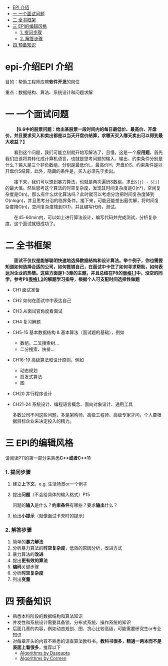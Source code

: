 - [EPI 介绍](#epi-介绍)
- [一 一个面试问题](#一-一个面试问题)
- [二 全书框架](#二-全书框架)
- [三 EPI的编辑风格](#三-epi的编辑风格)
    + [1. 提问步骤](#1-提问步骤)
    + [2. 解答步骤](#2-解答步骤)
- [四 预备知识](#四-预备知识)

# epi-介绍EPI 介绍

目的：帮助工程师应聘**软件开发**的岗位

重点：数据结构、算法、系统设计和问题求解

# 一 一个面试问题

**&emsp;&emsp;【6.6中的股票问题：给出某股票一段时间内的每日最低价、最高价、开盘价，并且要求买入和卖出都是以当天开盘价结算，求哪天买入哪天卖出可以得到最大收益？】**

&emsp;&emsp;看到这个问题，我们可能立刻就开始写解法了，且慢，这是一个**应用题**，首先我们应该将其转化成计算机语言，也就是思考问题的输入、输出、约束条件分别是什么？输入是三个非负数组，分别是最低价L，最高价H，开盘价S。约束条件是以开盘价S结算，此外，隐藏的条件是，买入必须先于卖出。

&emsp;&emsp;接下来，我们可以想到暴力算法，也就是两次遍历S数组，求出```S[j] - S[i]```的最大值。然后思考这个算法的时空复杂度，发现其时间复杂度是O(n²)，空间复杂度是O(n)。那么有什么优化算法吗？此时就可以考虑分治把时间复杂度降到O(nlogn)，并且思考分治的临界条件。接下来，可能还能想出最优解，将时间复杂度降O(n)，空间复杂度降到O(1)，并且编写代码，测试。

&emsp;&emsp;在45-60min内，可以如上进行算法设计，编写代码并完成测试，分析复杂度，这个面试就很成功了。

# 二 全书框架

&emsp;&emsp;**面试不仅仅是能够聪明快速地选择数据结构和设计算法。**举个例子，你也需要知道如何选择合适的公司，如何推销自己，在面试中卡住了如何寻求帮助，如何表达对企业的热情。这些方面是1-3章的主题，并且总结在P8的[**表格1.1**]()中，没空的同学，参考P9**[表格1.2]()**的解题学习指导，根据个人可支配时间**选择性做题**

- CH1 面试准备
- CH2 如何在面试中中表达自己
- CH3 从面试官角度看面试
- CH4 复习解题

- CH5-15 基本数据结构 & 基本算法（面试题的基础），例如
  - 数组，二叉搜索树...
  - 二分搜索、快排...
- CH16-19 高级算法和设计原则，例如
  - 动态规划
  - 启发式算法
  - 图
- CH20 并行程序设计

- CH21-24 系统设计、编程语言概念、面向对象设计、通用工具

  多数公司不问这些问题，多是架构师、高级工程师、高级专家才问，个人要根据目标企业来决定投入的精力。

# 三 EPI的编辑风格

请阅读P11的第一部分来熟悉**C++**或者**C++11**

### 1. 提问步骤

1. 建立**上下文**，e.g. 生活场景or一个例子

2. 提出**问题**（不会给具体的输入格式）P15

   问题的**输入**是什么？**约束条件**有哪些？要求**输出**什么？

3. 给出**小提示**（就像面试卡壳时的提示）

### 2. 解答步骤

1. 简单的**暴力解法**
2. 分析暴力算法的**时空复杂度**，低效的原因分析，改进方式
3. 暴力算法的**改进**
4. 提出**更有效的算法**
5. **编码**关键步骤
6. 分析**时空复杂度**
7. 列出**变量**

# 四 预备知识

- 熟悉本科阶段的数据结构和算法知识
- 并发性和系统设计需要具备锁、分布式系统、操作系统的知识
- 后面几章的内容，例如动态规划、图、贪心比较高级，可能需要研究生or专业知识
- 对每章开头的内容不熟悉的话查算法教科书。**教科书很多，精通一两本而不是表面上看很多**，推荐以下
  - [Algorithms by Dasgupta]()
  - [Algorithms by Cormen]()

